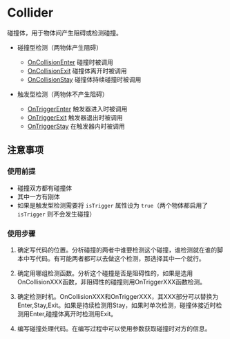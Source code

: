 # Collider

碰撞体，用于物体间产生阻碍或检测碰撞。

* 碰撞型检测（两物体产生阻碍）
    * [OnCollisionEnter](./OnCollisionEnter.md) 碰撞时被调用
    * [OnCollisionExit](./OnCollisionExit.md) 碰撞体离开时被调用
    * [OnCollisionStay](./OnCollisionStay.md) 碰撞体持续碰撞时被调用

* 触发型检测（两物体不产生阻碍）
    * [OnTriggerEnter](./OnTriggerEnter.md) 触发器进入时被调用
    * [OnTriggerExit](./OnTriggerExit.md) 触发器退出时被调用
    * [OnTriggerStay](./OnTriggerStay.md) 在触发器内时被调用

## 注意事项

### 使用前提

* 碰撞双方都有碰撞体
* 其中一方有刚体
* 如果是触发型检测需要将 `isTrigger` 属性设为 `true`（两个物体都启用了 `isTrigger` 则不会发生碰撞）

### 使用步骤

1. 确定写代码的位置。分析碰撞的两者中谁要检测这个碰撞，谁检测就在谁的脚本中写代码。有可能两者都可以去做这个检测，那选择其中一个就行。
   
2. 确定用哪组检测函数。分析这个碰撞是否是阻碍性的，如果是选用OnCollisionXXX函数，非阻碍性的碰撞则用OnTriggerXXX函数检测。

3. 确定检测时机。OnCollisionXXX和OnTriggerXXX，其XXX部分可以替换为Enter,Stay,Exit。如果是持续检测用Stay，如果时单次检测，碰撞体接近时检测用Enter,碰撞体离开时检测用Exit。

4. 编写碰撞处理代码。在编写过程中可以使用参数获取碰撞时对方的信息。